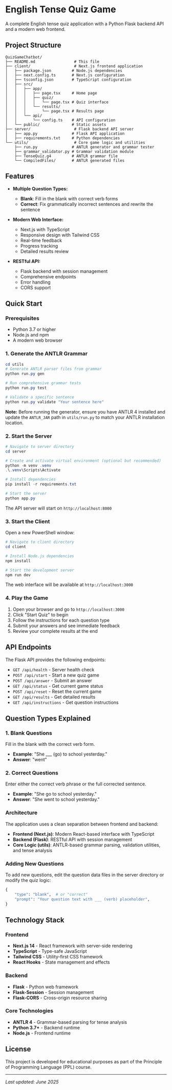 # English Tense Quiz Game

A complete English tense quiz application with a Python Flask backend API and a modern web frontend.

## Project Structure

```
QuizGameChatbot/
├── README.md                 # This file
├── client/                   # Next.js frontend application
│   ├── package.json         # Node.js dependencies
│   ├── next.config.ts       # Next.js configuration
│   ├── tsconfig.json        # TypeScript configuration
│   ├── src/
│   │   ├── app/
│   │   │   ├── page.tsx     # Home page
│   │   │   ├── quiz/
│   │   │   │   └── page.tsx # Quiz interface
│   │   │   └── results/
│   │   │       └── page.tsx # Results page
│   │   └── api/
│   │       └── config.ts    # API configuration
│   └── public/              # Static assets
├── server/                   # Flask backend API server
│   ├── app.py               # Flask API application
│   ├── requirements.txt     # Python dependencies
└── utils/                    # Core game logic and utilities
    ├── run.py               # ANTLR generator and grammar tester
    ├── grammar_validator.py # Grammar validation module
    ├── TenseQuiz.g4         # ANTLR grammar file
    └── CompiledFiles/       # ANTLR generated files
```

## Features

- **Multiple Question Types:**
  - **Blank**: Fill in the blank with correct verb forms
  - **Correct**: Fix grammatically incorrect sentences and rewrite the sentence

- **Modern Web Interface:**
  - Next.js with TypeScript
  - Responsive design with Tailwind CSS
  - Real-time feedback
  - Progress tracking
  - Detailed results review

- **RESTful API:**
  - Flask backend with session management
  - Comprehensive endpoints
  - Error handling
  - CORS support

## Quick Start

### Prerequisites

- Python 3.7 or higher
- Node.js and npm
- A modern web browser

### 1. Generate the ANTLR Grammar
```powershell
cd utils
# Generate ANTLR parser files from grammar
python run.py gen

# Run comprehensive grammar tests
python run.py test

# Validate a specific sentence
python run.py validate "Your sentence here"
```

**Note:** Before running the generator, ensure you have ANTLR 4 installed and update the `ANTLR_JAR` path in `utils/run.py` to match your ANTLR installation location.

### 2. Start the Server

```powershell
# Navigate to server directory
cd server

# Create and activate virtual environment (optional but recommended)
python -m venv .venv
.\.venv\Scripts\Activate

# Install dependencies
pip install -r requirements.txt

# Start the server
python app.py
```

The API server will start on `http://localhost:8000`

### 3. Start the Client

Open a new PowerShell window:

```powershell
# Navigate to client directory
cd client

# Install Node.js dependencies
npm install

# Start the development server
npm run dev
```

The web interface will be available at `http://localhost:3000`

### 4. Play the Game

1. Open your browser and go to `http://localhost:3000`
2. Click "Start Quiz" to begin
3. Follow the instructions for each question type
4. Submit your answers and see immediate feedback
5. Review your complete results at the end

## API Endpoints

The Flask API provides the following endpoints:

- `GET /api/health` - Server health check
- `POST /api/start` - Start a new quiz game
- `POST /api/answer` - Submit an answer
- `GET /api/status` - Get current game status
- `POST /api/reset` - Reset the current game
- `GET /api/results` - Get detailed results
- `GET /api/instructions` - Get question instructions

## Question Types Explained

### 1. Blank Questions
Fill in the blank with the correct verb form.
- **Example**: "She ___ (go) to school yesterday."
- **Answer**: "went"

### 2. Correct Questions
Enter either the correct verb phrase or the full corrected sentence.
- **Example**: "She go to school yesterday."
- **Answer**: "She went to school yesterday."

### Architecture

The application uses a clean separation between frontend and backend:

- **Frontend (Next.js)**: Modern React-based interface with TypeScript
- **Backend (Flask)**: RESTful API with session management
- **Core Logic (utils)**: ANTLR-based grammar parsing, validation utilities, and tense analysis

### Adding New Questions

To add new questions, edit the question data files in the server directory or modify the quiz logic:

```python
{
    "type": "blank",  # or "correct"
    "prompt": "Your question text with ___ (verb) placeholder",
}
```

## Technology Stack

### Frontend
- **Next.js 14** - React framework with server-side rendering
- **TypeScript** - Type-safe JavaScript
- **Tailwind CSS** - Utility-first CSS framework
- **React Hooks** - State management and effects

### Backend
- **Flask** - Python web framework
- **Flask-Session** - Session management
- **Flask-CORS** - Cross-origin resource sharing

### Core Technologies
- **ANTLR 4** - Grammar-based parsing for tense analysis
- **Python 3.7+** - Backend runtime
- **Node.js** - Frontend runtime

## License

This project is developed for educational purposes as part of the Principle of Programming Language (PPL) course.

---

*Last updated: June 2025*
